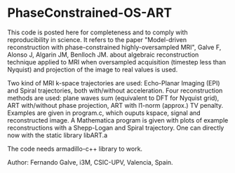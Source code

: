 # PhaseConstrained-OS-ART

This code is posted here for completeness and to comply with reproducibility in science.
It refers to the paper "Model-driven reconstruction with phase-constrained highly-oversampled MRI", Galve F, Alonso J, Algarin JM, Benlloch JM.
about algebraic reconstruction technique applied to MRI when oversampled acquisition (timestep less than Nyquist) and projection of the 
image to real values is used. 

Two kind of MRI k-space trajectories are used: Echo-Planar Imaging (EPI) and Spiral trajectories, both with/without acceleration. 
Four reconstruction methods are used: plane waves sum (equivalent to DFT for Nyquist grid), ART with/without phase projection, ART with l1-norm (approx.)
TV penalty. Examples are given in program.c, which ouputs kspace, signal and reconstructed image. A Mathematica program is given with plots of example 
reconstructions with a Shepp-Logan and Spiral trajectory.
One can directly now with the static library libART.a

The code needs armadillo-c++ library to work.

Author: Fernando Galve, i3M, CSIC-UPV, Valencia, Spain.


